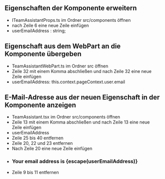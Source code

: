 ## Eigenschaften der Komponente erweitern
   - ITeamAssistantProps.ts im Ordner src/components öffnen
   - nach Zeile 6 eine neue Zeile einfügen
   - userEmailAddress : string;

## Eigenschaft aus dem WebPart an die Komponente übergeben
   - TeamAssistantWebPart.ts im Ordner src öffnen
   - Zeile 32 mit einem Komma abschließen und nach Zeile 32 eine neue Zeile einfügen
   - userEmailAddress: this.context.pageContext.user.email

## E-Mail-Adresse aus der neuen Eigenschaft in der Komponente anzeigen
   - TeamAssistant.tsx im Ordner src/components öffnen
   - Zeile 13 mit einem Komma abschließen und nach Zeile 13 eine neue Zeile einfügen
   - userEmailAddress
   - Zeile 25 bis 40 entfernen
   - Zeile 20, 22 und 23 entfernen
   - Nach Zeile 20 eine neue Zeile einfügen
   - <h3>Your email address is {escape(userEmailAddress)}</h3>
   - Zeile 9 bis 11 entfernen